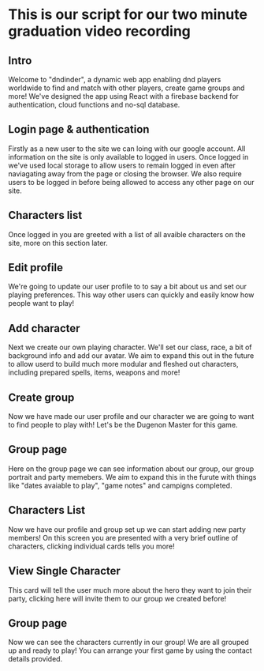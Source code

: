 # This is our script for our two minute graduation video recording

## Intro

Welcome to "dndinder", a dynamic web app enabling dnd players worldwide to find and match with other players, create game groups and more! We've designed the app using React with a firebase backend for authentication, cloud functions and no-sql database.

## Login page & authentication

Firstly as a new user to the site we can loing with our google account. All information on the site is only available to logged in users. Once logged in we've used local storage to allow users to remain logged in even after naviagating away from the page or closing the browser. We also require users to be logged in before being allowed to access any other page on our site.

## Characters list

Once logged in you are greeted with a list of all avaible characters on the site, more on this section later.

## Edit profile

We're going to update our user profile to to say a bit about us and set our playing preferences. This way other users can quickly and easily know how people want to play!

## Add character

Next we create our own playing character. We'll set our class, race, a bit of background info and add our avatar. We aim to expand this out in the future to allow userd to build much more modular and fleshed out characters, including prepared spells, items, weapons and more!

## Create group

Now we have made our user profile and our character we are going to want to find people to play with! Let's be the Dugenon Master for this game.

## Group page

Here on the group page we can see information about our group, our group portrait and party memebers. We aim to expand this in the furute with things like "dates avaiable to play", "game notes" and campigns completed.

## Characters List

Now we have our profile and group set up we can start adding new party members! On this screen you are presented with a very brief outline of characters, clicking individual cards tells you more!

## View Single Character

This card will tell the user much more about the hero they want to join their party, clicking here will invite them to our group we created before!

## Group page

Now we can see the characters currently in our group! We are all grouped up and ready to play! You can arrange your first game by using the contact details provided.
